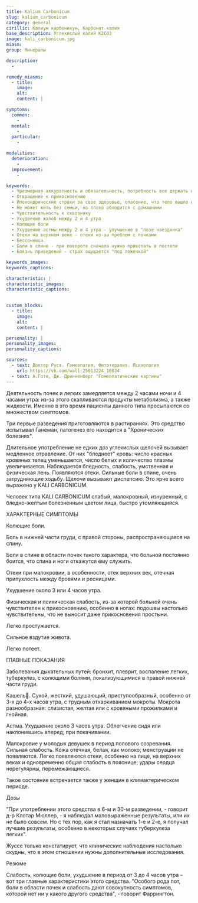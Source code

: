 ```yaml
---
title: Kalium Carbonicum
slug: kalium_carbonicum
category: general
cirillic: Калиум карбоникум, Карбонат калия
base_description: Углекислый калий K2CO3
image: kali_carbonicum.jpg
miasm: 
group: Минералы

description:
  -

remedy_miasms:
  - title:
    image:
    alt:
    content: |

symptoms:
  common:
    - 
  mental:
    -
  particular:
    -

modalities:
  deterioration:
    -
  improvement:
    -

keywords:
  - Чрезмерная аккуратность и обязательность, потребность все держать под контролем
  - Отвращение к прикосновению
  - Ипохондрические страхи за свое здоровье, опасение, что тело вышло из-под контроля
  - Не может жить без семьи, но плохо обходится с домашними
  - Чувствительность к сквозняку
  - Ухудшение жалоб между 2 и 4 утра
  - Колющие боли
  - Ухудшение астмы между 2 и 4 утра - улучшение в "позе наездника"
  - Отеки на верхнем веке - отеки из-за проблем с почками
  - Бессонница
  - Боли в спине - при повороте сначала нужно привстать в постели
  - Боязнь приведений - страх ощущается "под ложечкой"

keywords_images: 
keywords_captions:

characteristic: |
characteristic_images: 
characteristic_captions:

  
custom_blocks:
  - title:
    image:
    alt:
    content: |

personality: |
personality_images:
personality_captions:

sources:
  - text: Доктор Руся. Гомеопатия. Фитотерапия. Психология
    url: https://vk.com/wall-25013224_16834  
  - text: А.Готе, Дж. Дринненберг "Гомеопатические картины"
---
```

Деятельность почек и легких замедляется между 2 часами ночи и 4 часами утра: из-за этого скапливаются продукты метаболизма, а также жидкости. Именно в это время пациенты данного типа просыпаются со множеством симптомов.

Три первые разведения приготовляются в растираниях. Это средство испытывал Ганеман, патогенез его находится в "Хронических болезнях".

Длительное употребление не едких доз углекислых щелочей вызывает медленное отравление. От них "бледнеет" кровь: число красных кровяных телец уменьшается, число белых и количество плазмы увеличивается. Наблюдается бледность, слабость, умственная и физическая лень. Появляются отеки. Сильные боли в спине, очень затрудняющие ходьбу. Щелочи вызывают диспепсию. Это ярче всего выражено у KALI CARBONICUM.

Человек типа KALI CARBONICUM слабый, малокровный, изнуренный, с бледно-желтым болезненным цветом лица, быстро утомляющийся.

ХАРАКТЕРНЫЕ СИМПТОМЫ

Колющие боли.

Боль в нижней части груди, с правой стороны, распространяющаяся на спину.

Боли в спине в области почек такого характера, что больной постоянно боится, что спина и ноги откажутся ему служить.

Отеки при малокровии, в особенности, отек верхних век, отечная припухлость между бровями и ресницами.

Ухудшение около 3 или 4 часов утра.

Физическая и психическая слабость, из-за которой больной очень чувствителен к прикосновению, особенно в ногах: подошвы настолько чувствительны, что не выносит даже прикосновения простыни.

Легко простужается.

Сильное вздутие живота.

Легко потеет.

ГЛАВНЫЕ ПОКАЗАНИЯ

Заболевания дыхательных путей: бронхит, плеврит, воспаление легких, туберкулез, с колющими болями, локализующимися в правой нижней части груди.

Кашель. Сухой, жесткий, удушающий, приступообразный, особенно от 3-х до 4-х часов утра, с трудным отхаркиванием мокроты. Мокрота разнообразная: слизистая, желтая или с кровяными прожилками и гнойная.

Астма. Ухудшение около 3 часов утра. Облегчение сидя или наклонившись вперед; при покачивании.

Малокровие у молодых девушек в период полового созревания. Сильная слабость. Кожа отечная, белая, как молоко; менструации не появляются. Легко появляются отеки, особенно на лице, на верхних веках и одновременно общая слабость в пояснице; удары сердца нерегулярны, перемежающиеся.

Такое состояние встречается также у женщин в климактерическом периоде.

Дозы

"При употреблении этого средства в 6-м и 30-м разведении, - говорит д-р Клотар Мюллер, - я наблюдал маловыраженные результаты, или их не было совсем. Но с тех пор, как я стал назначать 1-е и 2-е, я получал лучшие результаты, особенно в некоторых случаях туберкулеза легких".

Жуссе только констатирует, что клинические наблюдения настолько скудны, что в этом отношении нужны дополнительные исследования.

Резюме

Слабость, колющие боли, ухудшение в период от 3 до 4 часов утра – вот три главные характеристики этого средства. "Особого рода пот, боли в области почек и слабость дают совокупность симптомов, которой нет ни у какого другого средства", - говорит Фаррингтон.